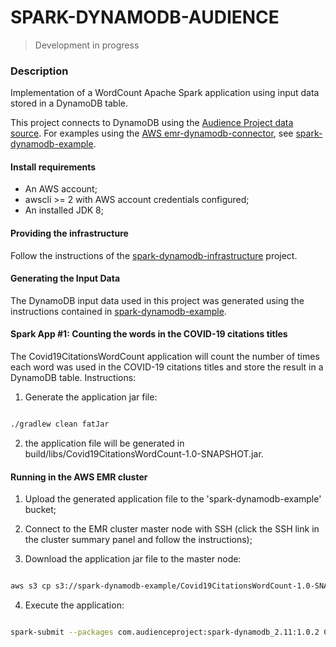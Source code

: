 # SPARK-DYNAMODB-AUDIENCE

> Development in progress

### Description

Implementation of a WordCount Apache Spark application using input data stored in a DynamoDB table.

This project connects to DynamoDB using the [Audience Project data source](https://github.com/audienceproject/spark-dynamodb). For examples using the [AWS emr-dynamodb-connector](https://github.com/awslabs/emr-dynamodb-connector), see [spark-dynamodb-example](https://github.com/leohoc/spark-dynamodb-example).

#### Install requirements

- An AWS account;
- awscli >= 2 with AWS account credentials configured;
- An installed JDK 8;

#### Providing the infrastructure

Follow the instructions of the [spark-dynamodb-infrastructure](https://github.com/leohoc/spark-dynamodb-infrastructure) project.

#### Generating the Input Data

The DynamoDB input data used in this project was generated using the instructions contained in [spark-dynamodb-example](https://github.com/leohoc/spark-dynamodb-example).

#### Spark App #1: Counting the words in the COVID-19 citations titles 

The Covid19CitationsWordCount application will count the number of times each word was used in the COVID-19 citations titles and store the result in a DynamoDB table.
Instructions:

1. Generate the application jar file:

```bash

./gradlew clean fatJar

```

2. the application file will be generated in build/libs/Covid19CitationsWordCount-1.0-SNAPSHOT.jar.

#### Running in the AWS EMR cluster

1. Upload the generated application file to the 'spark-dynamodb-example' bucket;

2. Connect to the EMR cluster master node with SSH (click the SSH link in the cluster summary panel and follow the instructions);

3. Download the application jar file to the master node:

```bash

aws s3 cp s3://spark-dynamodb-example/Covid19CitationsWordCount-1.0-SNAPSHOT.jar .

```

4. Execute the application:
 
```bash

spark-submit --packages com.audienceproject:spark-dynamodb_2.11:1.0.2 Covid19CitationsWordCount-1.0-SNAPSHOT.jar

```  